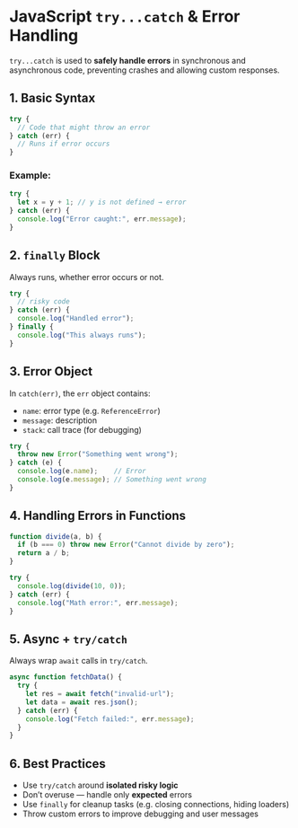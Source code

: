 # JavaScript `try...catch` & Error Handling

`try...catch` is used to **safely handle errors** in synchronous and asynchronous code, preventing crashes and allowing custom responses.

## 1. Basic Syntax

```js
try {
  // Code that might throw an error
} catch (err) {
  // Runs if error occurs
}
```

### Example:

```js
try {
  let x = y + 1; // y is not defined → error
} catch (err) {
  console.log("Error caught:", err.message);
}
```

## 2. `finally` Block

Always runs, whether error occurs or not.

```js
try {
  // risky code
} catch (err) {
  console.log("Handled error");
} finally {
  console.log("This always runs");
}
```

## 3. Error Object

In `catch(err)`, the `err` object contains:

* `name`: error type (e.g. `ReferenceError`)
* `message`: description
* `stack`: call trace (for debugging)

```js
try {
  throw new Error("Something went wrong");
} catch (e) {
  console.log(e.name);    // Error
  console.log(e.message); // Something went wrong
}
```

## 4. Handling Errors in Functions

```js
function divide(a, b) {
  if (b === 0) throw new Error("Cannot divide by zero");
  return a / b;
}

try {
  console.log(divide(10, 0));
} catch (err) {
  console.log("Math error:", err.message);
}
```

## 5. Async + `try/catch`

Always wrap `await` calls in `try/catch`.

```js
async function fetchData() {
  try {
    let res = await fetch("invalid-url");
    let data = await res.json();
  } catch (err) {
    console.log("Fetch failed:", err.message);
  }
}
```

## 6. Best Practices

* Use `try/catch` around **isolated risky logic**
* Don’t overuse — handle only **expected** errors
* Use `finally` for cleanup tasks (e.g. closing connections, hiding loaders)
* Throw custom errors to improve debugging and user messages
